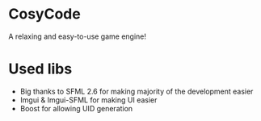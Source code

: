 # CosyCode
A relaxing and easy-to-use game engine!

# Used libs
- Big thanks to SFML 2.6 for making majority of the development easier
- Imgui & Imgui-SFML for making UI easier
- Boost for allowing UID generation

